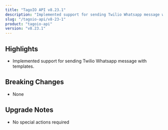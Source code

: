 ```yaml
---
title: "TagoIO API v8.23.1"
description: "Implemented support for sending Twilio Whatsapp message with templates."
slug: "/tagoio-api/v8-23-1"
product: "tagoio-api"
version: "v8.23.1"
---
```


## Highlights

- Implemented support for sending Twilio Whatsapp message with templates.

## Breaking Changes

- None

## Upgrade Notes

- No special actions required
